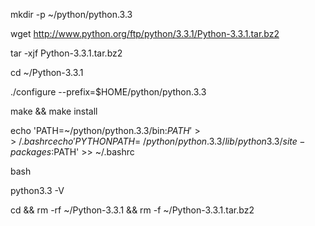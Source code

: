 mkdir -p ~/python/python.3.3

wget http://www.python.org/ftp/python/3.3.1/Python-3.3.1.tar.bz2

tar -xjf Python-3.3.1.tar.bz2

cd ~/Python-3.3.1

./configure --prefix=$HOME/python/python.3.3

make && make install

echo 'PATH=~/python/python.3.3/bin:$PATH' >> ~/.bashrc
echo 'PYTHONPATH=~/python/python.3.3/lib/python3.3/site-packages:$PATH' >> ~/.bashrc

bash

python3.3 -V

cd && rm -rf ~/Python-3.3.1 && rm -f ~/Python-3.3.1.tar.bz2